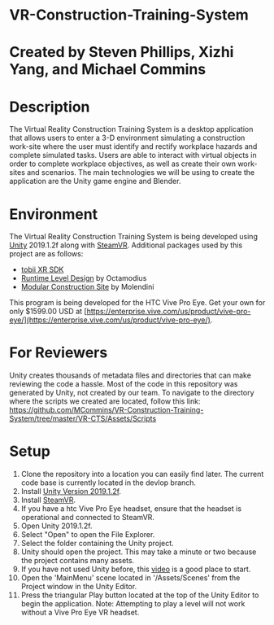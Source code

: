 # VR-Construction-Training-System

# Created by Steven Phillips, Xizhi Yang, and Michael Commins

# Description
The Virtual Reality Construction Training System is a desktop application that allows users to enter a 3-D environment simulating a construction work-site where the user must identify and rectify workplace hazards and complete simulated tasks. Users are able to interact with virtual objects in order to complete workplace objectives, as well as create their own work-sites and scenarios. The main technologies we will be using to create the application are the Unity game engine and Blender. 


# Environment
The Virtual Reality Construction Training System is being developed using [Unity](https://unity3d.com/get-unity/download/archive "Unity") 2019.1.2f along with [SteamVR](https://store.steampowered.com/app/250820/SteamVR/ "SteamVR"). Additional packages used by this project are as follows:

* [tobii XR SDK](https://vr.tobii.com/sdk/ "tobii")
* [Runtime Level Design](https://assetstore.unity.com/packages/tools/modeling/runtime-level-design-52325 "Level Editor") by Octamodius
* [Modular Construction Site](https://assetstore.unity.com/packages/3d/environments/urban/modular-construction-site-108638 "Construction Assets") by Molendini

This program is being developed for the HTC Vive Pro Eye. Get your own for only $1599.00 USD at [https://enterprise.vive.com/us/product/vive-pro-eye/](https://enterprise.vive.com/us/product/vive-pro-eye/).

# For Reviewers
Unity creates thousands of metadata files and directories that can make reviewing the code a hassle. Most of the code in this repository was generated by Unity, not created by our team. To navigate to the directory where the scripts we created are located, follow this link: https://github.com/MCommins/VR-Construction-Training-System/tree/master/VR-CTS/Assets/Scripts

# Setup
1. Clone the repository into a location you can easily find later. The current code base is currently located in the devlop branch.
2. Install [Unity Version 2019.1.2f](https://unity3d.com/get-unity/download/archive "Unity").
3. Install [SteamVR](https://store.steampowered.com/app/250820/SteamVR/ "SteamVR").
4. If you have a htc Vive Pro Eye headset, ensure that the headset is operational and connected to SteamVR.
5. Open Unity 2019.1.2f.
6. Select "Open" to open the File Explorer.
7. Select the folder containing the Unity project.
8. Unity should open the project. This may take a minute or two because the project contains many assets.
9. If you have not used Unity before, this [video](https://www.youtube.com/watch?v=QUCEcAp3h28 "https://www.youtube.com/watch?v=QUCEcAp3h28") is a good place to start.
10. Open the 'MainMenu' scene located in '/Assets/Scenes' from the Project window in the Unity Editor.
11. Press the triangular Play button located at the top of the Unity Editor to begin the application.
Note: Attempting to play a level will not work without a Vive Pro Eye VR headset.
